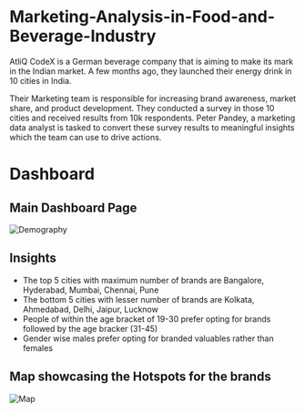 # Marketing-Analysis-in-Food-and-Beverage-Industry

AtliQ CodeX is a German beverage company that is aiming to make its mark in the Indian market. A few months ago, they launched their energy drink in 10 cities in India.

Their Marketing team is responsible for increasing brand awareness, market share, and product development. They conducted a survey in those 10 cities and received results from 10k respondents. Peter Pandey, a marketing data analyst is tasked to convert these survey results to meaningful insights which the team can use to drive actions.

# Dashboard

## Main Dashboard Page

![Demography](https://github.com/user-attachments/assets/a0c99cd2-afa9-40e9-913f-db4f851ec507)

## Insights 

- The top 5 cities with maximum number of brands are Bangalore, Hyderabad, Mumbai, Chennai, Pune
- The bottom 5 cities with lesser number of brands are Kolkata, Ahmedabad, Delhi, Jaipur, Lucknow
- People of within the age bracket of 19-30 prefer opting for brands followed by the age bracker (31-45)
- Gender wise males prefer opting for branded valuables rather than females

## Map showcasing the Hotspots for the brands

![Map](https://github.com/user-attachments/assets/123448bc-f3a1-4fb8-a1e7-7c8acc0c819a)
